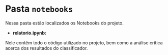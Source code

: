 # Pasta `notebooks`

Nessa pasta estão localizados os Notebooks do projeto.

- **relatorio.ipynb:**

Nele contêm todo o código utilizado no projeto, bem como a análise crítica acerca dos resultados do classificador.
